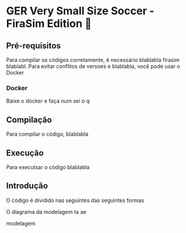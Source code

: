 # GER Very Small Size Soccer - FiraSim Edition 🦠

## Pré-requisitos
Para compilar os códigos corretamente, é necessário blablabla firasim blablabl.
Para evitar conflitos de versoes e blablabla, você pode usar o Docker

### Docker
Baixe o docker e faça num sei o q

## Compilação
Para compilar o código, blablabla

## Execução
Para executsar o código blablabla

## Introdução
O código é dividido nas seguintes das seguintes formas

O diagrama da modelagem ta ae

modelagem


